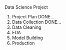 Data Science Project
1. Project Plan    DONE...
2. Data Collection  DONE...
3. Data Cleaning
4. EDA
5. Model Building
6. Production
